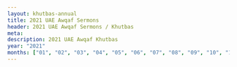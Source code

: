 ```yaml
---
layout: khutbas-annual
title: 2021 UAE Awqaf Sermons
header: 2021 UAE Awqaf Sermons / Khutbas
meta:
description: 2021 UAE Awqaf Khutbas
year: "2021"
months: ["01", "02", "03", "04", "05", "06", "07", "08", "09", "10", "11", "12"]
---
```









